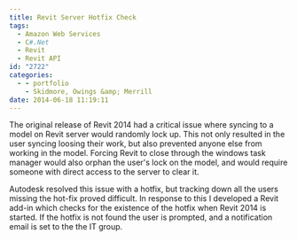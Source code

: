 ```yaml
---
title: Revit Server Hotfix Check
tags:
  - Amazon Web Services
  - C#.Net
  - Revit
  - Revit API
id: "2722"
categories:
  - - portfolio
    - Skidmore, Owings &amp; Merrill
date: 2014-06-18 11:19:11
---
```


The original release of Revit 2014 had a critical issue where syncing to a model on Revit server would randomly lock up. This not only resulted in the user syncing loosing their work, but also prevented anyone else from working in the model. Forcing Revit to close through the windows task manager would also orphan the user's lock on the model, and would require someone with direct access to the server to clear it.

Autodesk resolved this issue with a hotfix, but tracking down all the users missing the hot-fix proved difficult. In response to this I developed a Revit add-in which checks for the existence of the hotfix when Revit 2014 is started. If the hotfix is not found the user is prompted, and a notification email is set to the the IT group.
